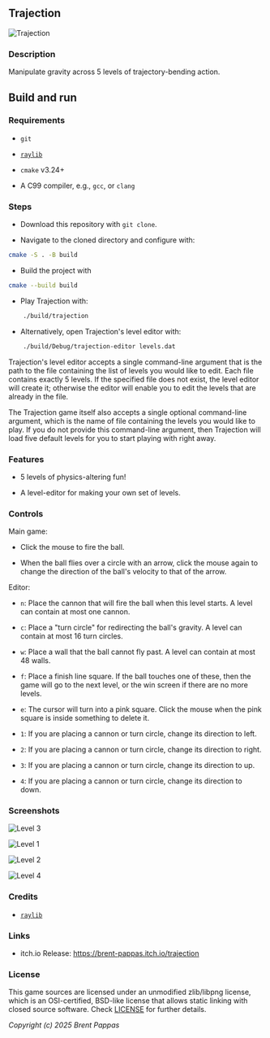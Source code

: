 ## Trajection

![Trajection](screenshots/title.png "Trajection")

### Description

Manipulate gravity across 5 levels of trajectory-bending action.

## Build and run

### Requirements

- `git`

- [`raylib`](https://www.raylib.com/)

- `cmake` v3.24+

- A C99 compiler, e.g., `gcc`, or `clang`

### Steps

- Download this repository with `git clone`.

- Navigate to the cloned directory and configure with:

```bash
cmake -S . -B build
```

- Build the project with

```bash
cmake --build build
```

- Play Trajection with:

```bash
    ./build/trajection
```

- Alternatively, open Trajection's level editor with:

```bash
    ./build/Debug/trajection-editor levels.dat
```

Trajection's level editor accepts a single command-line argument that is the path to the file containing the list of levels you would like to edit. Each file contains exactly 5 levels. If the specified file does not exist, the level editor will create it; otherwise the editor will enable you to edit the levels that are already in the file.

The Trajection game itself also accepts a single optional command-line argument, which is the name of file containing the levels you would like to play. If you do not provide this command-line argument, then Trajection will load five default levels for you to start playing with right away.

### Features

- 5 levels of physics-altering fun!

- A level-editor for making your own set of levels.

### Controls

Main game:

- Click the mouse to fire the ball.

- When the ball flies over a circle with an arrow, click the mouse again to change the direction of the ball's velocity to that of the arrow.

Editor:

- `n`: Place the cannon that will fire the ball when this level starts. A level can contain at most one cannon.

- `c`: Place a "turn circle" for redirecting the ball's gravity. A level can contain at most 16 turn circles.

- `w`: Place a wall that the ball cannot fly past. A level can contain at most 48 walls.

- `f`: Place a finish line square. If the ball touches one of these, then the game will go to the next level, or the win screen if there are no more levels.

- `e`: The cursor will turn into a pink square. Click the mouse when the pink square is inside something to delete it.

- `1`: If you are placing a cannon or turn circle, change its direction to left.

- `2`: If you are placing a cannon or turn circle, change its direction to right.

- `3`: If you are placing a cannon or turn circle, change its direction to up.

- `4`: If you are placing a cannon or turn circle, change its direction to down.

### Screenshots

![Level 3](screenshots/recording.gif "Recording")

![Level 1](screenshots/level1.png "Level 1")

![Level 2](screenshots/level2.png "Level 2")

![Level 4](screenshots/level4.png "Level 4")

### Credits

- [`raylib`](https://www.raylib.com/)

### Links

- itch.io Release: https://brent-pappas.itch.io/trajection

### License

This game sources are licensed under an unmodified zlib/libpng license, which
is an OSI-certified, BSD-like license that allows static linking with closed
source software. Check [LICENSE](LICENSE) for further details.

_Copyright (c) 2025 Brent Pappas_
